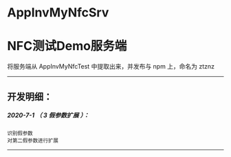 # AppInvMyNfcSrv
NFC测试Demo服务端
=======

将服务端从 AppInvMyNfcTest 中提取出来，并发布与 npm 上，命名为 ztznz


*******************************************************************

开发明细：
-------------------------------------------------------------------

##### 2020-7-1 （ 3 假参数扩展 ）：
	识别假参数
	对第二假参数进行扩展

*******************************************************************
